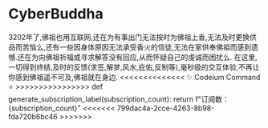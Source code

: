 # CyberBuddha
3202年了,佛祖也用互联网,还在为有事出门无法按时为佛祖上香,无法及时更换供品而苦恼么,还有一些因身体原因无法承受香火的信徒,无法在家供奉佛祖而感到遗憾.还在为向佛祖祈福或寻求解答没有回应,从而怀疑自己的虔诚而困扰么. 
在这里,一切得到终结,及时的反馈(求签,解梦,风水,庇佑,反制等),毫秒级的交互体验,不再让你感到佛祖遥不可及,佛祖就在身边.
<<<<<<<<<<<<<<  ✨ Codeium Command ⭐ >>>>>>>>>>>>>>>>
def generate_subscription_label(subscription_count):
    return f"<span>订阅数：{subscription_count}</span>"
<<<<<<<  799dac4a-2cce-4263-8b98-fda720b6bc46  >>>>>>>
